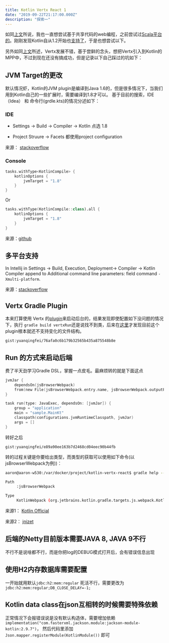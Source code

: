 ```yaml
---
title: Kotlin Vertx React 1
date: "2019-09-22T21:17:00.000Z"
description: "探索一"
---
```


如同[上文](https://www.yuanqingfei.com/%E8%BF%BD%E9%80%90%E5%9C%A3%E6%9D%AF/)所说，我也一直想尝试基于共享代码的web编程，之前尝试过[Scala平台的](https://github.com/yuanqingfei/gdbscan-akka-d3js)。刚刚发现Kotlin自从1.2开始也[支持了](https://kotlinlang.org/docs/reference/multiplatform.html)，于是也想尝试以下。

另外如同[上文](https://www.yuanqingfei.com/Java%20Web%20Framework%E7%9A%84%E5%86%8D%E6%AC%A1%E5%85%B4%E7%9B%9B/)所述，Vertx发展不错，基于尝鲜的念头，想把Vertx引入到Kotlin的MPP中，不过到现在还没有搞成功，但是记录以下自己踩过的坑如下：

## JVM Target的更改

默认情况虾，Kotlin的JVM plugin是编译到Java 1.6的，但是很多情况下，当我们用到Kotlin自己的一些扩展时，需要编译到1.8才可以。 基于目前的搜索，IDE（Idea） 和 命令行(grdle.kts)的情况分述如下：

### IDE

* Settings -> Build -> Compiler -> Kotlin 点选 1.8

* Project Struure -> Facets 都使用project configuration

来源： [stackoverflow](https://stackoverflow.com/questions/48601549/why-kotlin-gradle-plugin-cannot-build-with-1-8-target)

### Console

```kotlin
tasks.withType<KotlinCompile> {
    kotlinOptions {
        jvmTarget = "1.8"
    }
}
```

Or

```kotlin
tasks.withType(KotlinCompile::class).all {
    kotlinOptions {
        jvmTarget = "1.8"
    }
}
```

来源：[github](https://github.com/gradle/kotlin-dsl-samples/issues/1368) 

## 多平台支持

In Intellij in Settings -> Build, Execution, Deployment-> Compiler -> Kotlin Compiler append to Additional command line parameters: field command `-Xmulti-platform`.

来源：[stackoverflow](https://stackoverflow.com/questions/48852066/kotlin-multi-platform-feature )

## Vertx Gradle Plugin

本来打算使用 Vertx 的[plugin](https://github.com/jponge/vertx-gradle-plugin)来启动后台的，结果发现即使配置如下没问题的情况下，执行 `gradle build vertxRun`还是说找不到类，后来在[这里](https://github.com/jponge/vertx-gradle-plugin/issues/30)才发现目前这个plugin根本就还不支持变化的文件结构。 

`gist:yuanqingfei/76afa0c6b179b32565b435a875548b8e`

## Run 的方式来启动后端

费了半天劲学习Gradle DSL，掌握一点皮毛。最麻烦转的就是下面这点

```kotlin
jvmJar {
    dependsOn(jsBrowserWebpack)
    from(new File(jsBrowserWebpack.entry.name, jsBrowserWebpack.outputPath))
}

task run(type: JavaExec, dependsOn: [jvmJar]) {
    group = "application"
    main = "sample.MainKt"
    classpath(configurations.jvmRuntimeClasspath, jvmJar)
    args = []
}
```

转好之后

`gist:yuanqingfei/e89a90ee163b7d2468cd04eec90b44fb`

转的过程关键是你要给出类型，而类型的获取可以使用如下命令(以jsBrowserWebpack为例))：

```bash
aaron@aaron-w530:/var/docker/project/kotlin-vertx-react$ gradle help --task jsBrowserWebpack

Path
     :jsBrowserWebpack

Type
     KotlinWebpack (org.jetbrains.kotlin.gradle.targets.js.webpack.KotlinWebpack)

```

来源1： [Kotlin Official](https://guides.gradle.org/migrating-build-logic-from-groovy-to-kotlin/)

来源2： [jnizet](https://github.com/jnizet/gradle-kotlin-dsl-migration-guide)

## 后端的Netty目前版本需要JAVA 8, JAVA 9不行

不行不是说啥都不行，而是你把log的DEBUG模式打开后，会有错误信息出现

## 使用H2内存数据库需要配置

一开始就用默认`jdbc:h2:mem:regular` 死活不行，需要更改为 `jdbc:h2:mem:regular;DB_CLOSE_DELAY=-1;`

## Kotlin data class在json互相转的时候需要特殊依赖

正常情况下会报错误说是没有默认构造体，需要增加依赖`implementation("com.fasterxml.jackson.module:jackson-module-kotlin:2.9.7")`， 然后代码里添加`Json.mapper.registerModule(KotlinModule())` 即可
